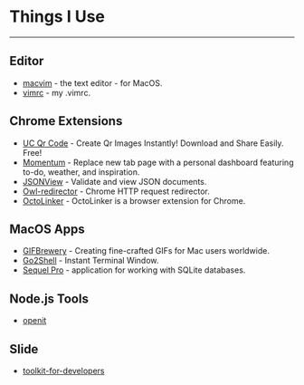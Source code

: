 # Things I Use

---

## Editor

- [macvim](//github.com/macvim-dev/macvim) - the text editor - for MacOS.
- [vimrc](//github.com/xudafeng/vimrc) - my .vimrc.

## Chrome Extensions

- [UC Qr Code](https://chrome.google.com/webstore/detail/uc-qr-code/nhelohnehpahakjoklmodmogclacjgdj) - Create Qr Images Instantly! Download and Share Easily. Free!
- [Momentum](https://chrome.google.com/webstore/detail/momentum/laookkfknpbbblfpciffpaejjkokdgca) - Replace new tab page with a personal dashboard featuring to-do, weather, and inspiration.
- [JSONView](https://chrome.google.com/webstore/detail/jsonview/chklaanhfefbnpoihckbnefhakgolnmc) - Validate and view JSON documents.
- [Owl-redirector](//github.com/meowtec/Owl-redirector) - Chrome HTTP request redirector.
- [OctoLinker](https://chrome.google.com/webstore/detail/octolinker/jlmafbaeoofdegohdhinkhilhclaklkp?hl=en-GB) - OctoLinker is a browser extension for Chrome.

## MacOS Apps

- [GIFBrewery](http://gifbrewery.com/) - Creating fine-crafted GIFs for Mac users worldwide.
- [Go2Shell](http://zipzapmac.com/go2shell) - Instant Terminal Window.
- [Sequel Pro](https://www.sequelpro.com/) - application for working with SQLite databases.

## Node.js Tools

- [openit](//github.com/xudafeng/openit)

## Slide

- [toolkit-for-developers](//xudafeng.github.io/slide/archives/toolkit-for-developers/)
